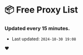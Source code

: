 # :package: Free Proxy List
### Updated every 15 minutes.

- Last updated: `2024-10-30 19:08`

:heart:
